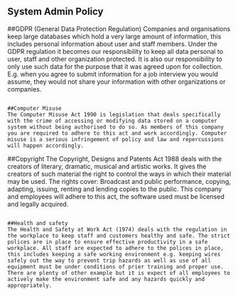 ## System Admin Policy

##GDPR (General Data Protection Regulation)
Companies and organisations keep large databases which hold a very large amount of information, this includes personal information about user and staff members. Under the GDPR regulation it becomes our responsibility to keep all data personal to user, staff and other organization protected. It is also our responsibility to only use such data for the purpose that it was agreed upon for collection. E.g. when you agree to submit information for a job interview you would assume, they would not share your information with other organizations or companies. 
```

##Computer Misuse 
The Computer Misuse Act 1990 is legislation that deals specifically with the crime of accessing or modifying data stored on a computer system without being authorised to do so. As members of this company you are required to adhere to this act and work accordingly. Computer misuse is a serious infringement of policy and law and repercussions will happen accordingly.
```

##Copyright 
The Copyright, Designs and Patents Act 1988 deals with the creators of literary, dramatic, musical and artistic works. It gives the creators of such material the right to control the ways in which their material may be used. The rights cover: Broadcast and public performance, copying, adapting, issuing, renting and lending copies to the public. This company and employees will adhere to this act, the software used must be licensed and legally acquired.  
```

##Health and safety
The Health and Safety at Work Act (1974) deals with the regulation in the workplace to keep staff and customers healthy and safe. The strict polices are in place to ensure effective productivity in a safe workplace. All staff are expected to adhere to the polices in place, this includes keeping a safe working environment e.g. keeping wires safely out the way to prevent trip hazards as well as use of all equipment must be under conditions of prier training and proper use. There are plenty of other example but it is expect of all employees to actively make the environment safe and any hazards quickly and appropriately.
```
